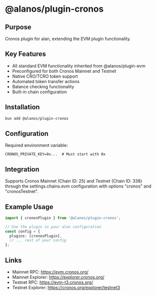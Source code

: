 # @alanos/plugin-cronos

## Purpose

Cronos plugin for alan, extending the EVM plugin functionality.

## Key Features

- All standard EVM functionality inherited from @alanos/plugin-evm
- Preconfigured for both Cronos Mainnet and Testnet
- Native CRO/TCRO token support
- Automated token transfer actions
- Balance checking functionality
- Built-in chain configuration

## Installation

```bash
bun add @alanos/plugin-cronos
```

## Configuration

Required environment variable:

```env
CRONOS_PRIVATE_KEY=0x...  # Must start with 0x
```

## Integration

Supports Cronos Mainnet (Chain ID: 25) and Testnet (Chain ID: 338) through the settings.chains.evm configuration with options "cronos" and "cronosTestnet".

## Example Usage

```typescript
import { cronosPlugin } from '@alanos/plugin-cronos';

// Use the plugin in your alan configuration
const config = {
  plugins: [cronosPlugin],
  // ... rest of your config
};
```

## Links

- Mainnet RPC: https://evm.cronos.org/
- Mainnet Explorer: https://explorer.cronos.org/
- Testnet RPC: https://evm-t3.cronos.org/
- Testnet Explorer: https://cronos.org/explorer/testnet3
